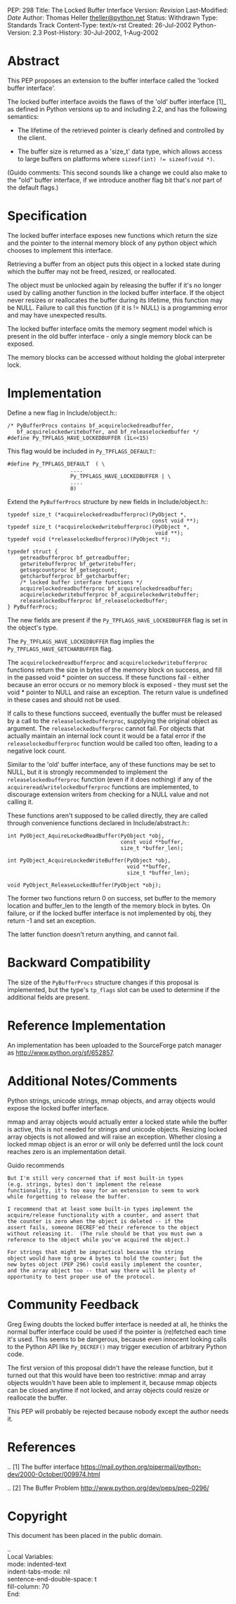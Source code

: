 PEP: 298
Title: The Locked Buffer Interface
Version: $Revision$
Last-Modified: $Date$
Author: Thomas Heller <theller@python.net>
Status: Withdrawn
Type: Standards Track
Content-Type: text/x-rst
Created: 26-Jul-2002
Python-Version: 2.3
Post-History: 30-Jul-2002, 1-Aug-2002


Abstract
========

This PEP proposes an extension to the buffer interface called the
'locked buffer interface'.

The locked buffer interface avoids the flaws of the 'old' buffer
interface [1]_ as defined in Python versions up to and including
2.2, and has the following semantics:

- The lifetime of the retrieved pointer is clearly defined and
  controlled by the client.

- The buffer size is returned as a 'size_t' data type, which
  allows access to large buffers on platforms where ``sizeof(int)
  != sizeof(void *)``.

(Guido comments: This second sounds like a change we could also
make to the "old" buffer interface, if we introduce another flag
bit that's *not* part of the default flags.)


Specification
=============

The locked buffer interface exposes new functions which return the
size and the pointer to the internal memory block of any python
object which chooses to implement this interface.

Retrieving a buffer from an object puts this object in a locked
state during which the buffer may not be freed, resized, or
reallocated.

The object must be unlocked again by releasing the buffer if it's
no longer used by calling another function in the locked buffer
interface.  If the object never resizes or reallocates the buffer
during its lifetime, this function may be NULL.  Failure to call
this function (if it is != NULL) is a programming error and may
have unexpected results.

The locked buffer interface omits the memory segment model which
is present in the old buffer interface - only a single memory
block can be exposed.

The memory blocks can be accessed without holding the global
interpreter lock.


Implementation
==============

Define a new flag in Include/object.h::

    /* PyBufferProcs contains bf_acquirelockedreadbuffer,
       bf_acquirelockedwritebuffer, and bf_releaselockedbuffer */
    #define Py_TPFLAGS_HAVE_LOCKEDBUFFER (1L<<15)


This flag would be included in ``Py_TPFLAGS_DEFAULT``::

    #define Py_TPFLAGS_DEFAULT  ( \
                        ....
                        Py_TPFLAGS_HAVE_LOCKEDBUFFER | \
                        ....
                        0)


Extend the ``PyBufferProcs`` structure by new fields in
Include/object.h::

    typedef size_t (*acquirelockedreadbufferproc)(PyObject *,
                                                  const void **);
    typedef size_t (*acquirelockedwritebufferproc)(PyObject *,
                                                   void **);
    typedef void (*releaselockedbufferproc)(PyObject *);

    typedef struct {
        getreadbufferproc bf_getreadbuffer;
        getwritebufferproc bf_getwritebuffer;
        getsegcountproc bf_getsegcount;
        getcharbufferproc bf_getcharbuffer;
        /* locked buffer interface functions */
        acquirelockedreadbufferproc bf_acquirelockedreadbuffer;
        acquirelockedwritebufferproc bf_acquirelockedwritebuffer;
        releaselockedbufferproc bf_releaselockedbuffer;
    } PyBufferProcs;


The new fields are present if the ``Py_TPFLAGS_HAVE_LOCKEDBUFFER``
flag is set in the object's type.

The ``Py_TPFLAGS_HAVE_LOCKEDBUFFER`` flag implies the
``Py_TPFLAGS_HAVE_GETCHARBUFFER`` flag.

The ``acquirelockedreadbufferproc`` and ``acquirelockedwritebufferproc``
functions return the size in bytes of the memory block on success,
and fill in the passed void \* pointer on success.  If these
functions fail - either because an error occurs or no memory block
is exposed - they must set the void \* pointer to NULL and raise an
exception.  The return value is undefined in these cases and
should not be used.

If calls to these functions succeed, eventually the buffer must be
released by a call to the ``releaselockedbufferproc``, supplying the
original object as argument.  The ``releaselockedbufferproc`` cannot
fail.  For objects that actually maintain an internal lock count
it would be a fatal error if the ``releaselockedbufferproc`` function
would be called too often, leading to a negative lock count.

Similar to the 'old' buffer interface, any of these functions may
be set to NULL, but it is strongly recommended to implement the
``releaselockedbufferproc`` function (even if it does nothing) if any
of the ``acquireread``/``writelockedbufferproc`` functions are
implemented, to discourage extension writers from checking for a
NULL value and not calling it.

These functions aren't supposed to be called directly, they are
called through convenience functions declared in
Include/abstract.h::

    int PyObject_AquireLockedReadBuffer(PyObject *obj,
                                        const void **buffer,
                                        size_t *buffer_len);

    int PyObject_AcquireLockedWriteBuffer(PyObject *obj,
                                          void **buffer,
                                          size_t *buffer_len);

    void PyObject_ReleaseLockedBuffer(PyObject *obj);

The former two functions return 0 on success, set buffer to the
memory location and buffer_len to the length of the memory block
in bytes. On failure, or if the locked buffer interface is not
implemented by obj, they return -1 and set an exception.

The latter function doesn't return anything, and cannot fail.


Backward Compatibility
======================

The size of the ``PyBufferProcs`` structure changes if this proposal
is implemented, but the type's ``tp_flags`` slot can be used to
determine if the additional fields are present.


Reference Implementation
========================

An implementation has been uploaded to the SourceForge patch
manager as http://www.python.org/sf/652857.


Additional Notes/Comments
=========================

Python strings, unicode strings, mmap objects, and array objects
would expose the locked buffer interface.

mmap and array objects would actually enter a locked state while
the buffer is active, this is not needed for strings and unicode
objects.  Resizing locked array objects is not allowed and will
raise an exception. Whether closing a locked mmap object is an
error or will only be deferred until the lock count reaches zero
is an implementation detail.

Guido recommends

    But I'm still very concerned that if most built-in types
    (e.g. strings, bytes) don't implement the release
    functionality, it's too easy for an extension to seem to work
    while forgetting to release the buffer.

    I recommend that at least some built-in types implement the
    acquire/release functionality with a counter, and assert that
    the counter is zero when the object is deleted -- if the
    assert fails, someone DECREF'ed their reference to the object
    without releasing it.  (The rule should be that you must own a
    reference to the object while you've acquired the object.)

    For strings that might be impractical because the string
    object would have to grow 4 bytes to hold the counter; but the
    new bytes object (PEP 296) could easily implement the counter,
    and the array object too -- that way there will be plenty of
    opportunity to test proper use of the protocol.


Community Feedback
==================

Greg Ewing doubts the locked buffer interface is needed at all, he
thinks the normal buffer interface could be used if the pointer is
(re)fetched each time it's used.  This seems to be dangerous,
because even innocent looking calls to the Python API like
``Py_DECREF()`` may trigger execution of arbitrary Python code.

The first version of this proposal didn't have the release
function, but it turned out that this would have been too
restrictive: mmap and array objects wouldn't have been able to
implement it, because mmap objects can be closed anytime if not
locked, and array objects could resize or reallocate the buffer.

This PEP will probably be rejected because nobody except the
author needs it.



References
==========

.. [1] The buffer interface
       https://mail.python.org/pipermail/python-dev/2000-October/009974.html

.. [2] The Buffer Problem
       http://www.python.org/dev/peps/pep-0296/


Copyright
=========

This document has been placed in the public domain.



..  
  Local Variables:  
  mode: indented-text  
  indent-tabs-mode: nil  
  sentence-end-double-space: t  
  fill-column: 70  
  End:  

